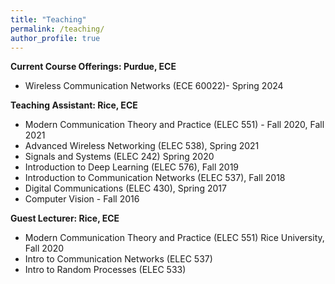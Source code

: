```yaml
---
title: "Teaching"
permalink: /teaching/
author_profile: true
---
```


**Current Course Offerings: Purdue, ECE** 
  * Wireless Communication Networks (ECE 60022)- Spring 2024
  <!--- (https://keerthidasala.github.io/WiNets/)  --->

    
**Teaching Assistant: Rice, ECE**
  * Modern Communication Theory and Practice (ELEC 551) - Fall 2020, Fall 2021
  * Advanced Wireless Networking (ELEC 538), Spring 2021
  * Signals and Systems (ELEC 242) Spring 2020
  * Introduction to Deep Learning (ELEC 576), Fall 2019
  * Introduction to Communication Networks (ELEC 537), Fall 2018
  * Digital Communications (ELEC 430), Spring 2017
  * Computer Vision - Fall 2016
  
**Guest Lecturer: Rice, ECE**
  * Modern Communication Theory and Practice (ELEC 551) Rice University, Fall 2020
  * Intro to Communication Networks (ELEC 537) 
  * Intro to Random Processes (ELEC 533) 
  
 <!---**Pedagogical and Career Training**--->
  <!--- * Center for Teaching Excellence Rice University, Spring 2020
    * Research Communication Training Program (semester-long) 
    * Workshop on Active Learning Techniques for a more engaged Engineering Class
    * Workshop on Strategic Career Design for the Peak Performing Professor --->
